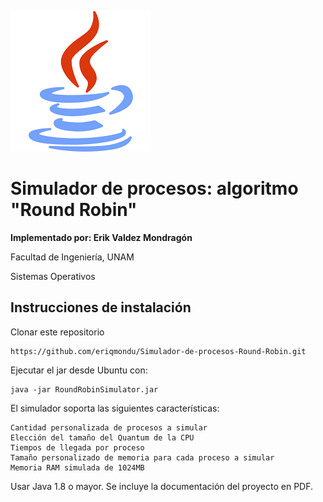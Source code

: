 ![java](java.png)

# Simulador de procesos: algoritmo "Round Robin"

**Implementado por: Erik Valdez Mondragón**

Facultad de Ingeniería, UNAM

Sistemas Operativos

## Instrucciones de instalación

Clonar este repositorio

	https://github.com/eriqmondu/Simulador-de-procesos-Round-Robin.git


Ejecutar el jar desde Ubuntu con:

	java -jar RoundRobinSimulator.jar

El simulador soporta las siguientes características:

	Cantidad personalizada de procesos a simular
	Elección del tamaño del Quantum de la CPU
	Tiempos de llegada por proceso
	Tamaño personalizado de memoria para cada proceso a simular
	Memoria RAM simulada de 1024MB

Usar Java 1.8 o mayor. Se incluye la documentación del proyecto en PDF.
